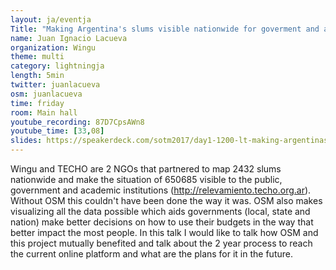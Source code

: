 ```yaml
---
layout: ja/eventja
Title: "Making Argentina's slums visible nationwide for goverment and academy"
name: Juan Ignacio Lacueva
organization: Wingu
theme: multi
category: lightningja
length: 5min
twitter: juanlacueva
osm: juanlacueva
time: friday
room: Main hall
youtube_recording: 87D7CpsAWn8
youtube_time: [33,08]
slides: https://speakerdeck.com/sotm2017/day1-1200-lt-making-argentinas-slums-visible-nationwide-for-goverment-and-academy
---
```

Wingu and TECHO are 2 NGOs that partnered to map 2432 slums nationwide and make the situation of 650685 visible to the public, government and academic institutions (http://relevamiento.techo.org.ar). Without OSM this couldn't have been done the way it was. OSM also makes visualizing all the data possible which aids governments (local, state and nation) make better decisions on how to use their budgets in the way that better impact the most people. In this talk I would like to talk how OSM and this project mutually benefited and talk about the 2 year process to reach the current online platform and what are the plans for it in the future.
